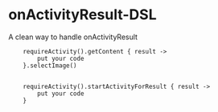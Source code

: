 # onActivityResult-DSL
A clean way to handle onActivityResult


        requireActivity().getContent { result ->
            put your code
        }.selectImage()
        
        
        requireActivity().startActivityForResult { result ->
            put your code
        }
